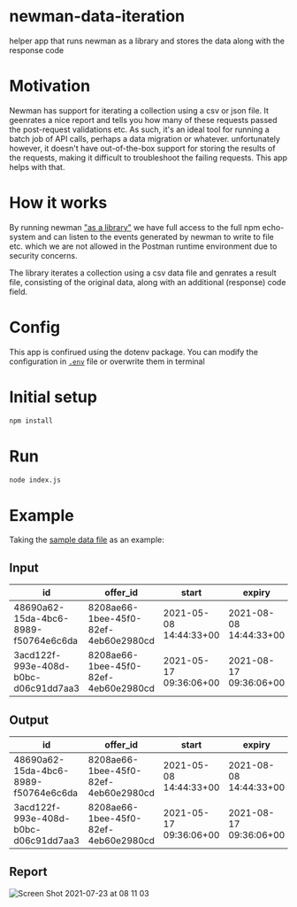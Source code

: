 # newman-data-iteration
helper app that runs newman as a library and stores the data along with the response code

# Motivation

Newman has support for iterating a collection using a csv or json file. It geenrates a nice report and tells you how many of these requests passed the post-request validations etc. As such, it's an ideal tool for running a batch job of API calls, perhaps a data migration or whatever. unfortunately however, it doesn't have out-of-the-box support for storing the results of the requests, making it difficult to troubleshoot the failing requests. This app helps with that.

# How it works

By running newman ["as a library"](https://github.com/postmanlabs/newman#using-newman-as-a-library) we have full access to the full npm echo-system and can listen to the events generated by newman to write to file etc. which we are not allowed in the Postman runtime environment due to security concerns.

The library iterates a collection using a csv data file and genrates a result file, consisting of the original data, along with an additional (response) code field.

# Config

This app is confirued using the dotenv package. You can modify the configuration in [`.env`](./.env) file  or overwrite them in terminal

# Initial setup

```bash
npm install
```

# Run

```bash
node index.js
``` 

# Example

Taking the [sample data file](data.csv) as an example:

## Input

| id |offer_id|start|expiry|redeemedat|  |
|--|--|--|--|--|--|
|48690a62-15da-4bc6-8989-f50764e6c6da|8208ae66-1bee-45f0-82ef-4eb60e2980cd|2021-05-08 14:44:33+00|2021-08-08 14:44:33+00|2021-05-07 16:29:07.390578+00| |
|3acd122f-993e-408d-b0bc-d06c91dd7aa3|8208ae66-1bee-45f0-82ef-4eb60e2980cd|2021-05-17 09:36:06+00|2021-08-17 09:36:06+00|2021-05-10 09:36:28.670383+00| |

## Output

| id |offer_id|start|expiry|redeemedat|code|
|--|--|--|--|--|--|
|48690a62-15da-4bc6-8989-f50764e6c6da|8208ae66-1bee-45f0-82ef-4eb60e2980cd|2021-05-08 14:44:33+00|2021-08-08 14:44:33+00|2021-05-07 16:29:07.390578+00|200|
|3acd122f-993e-408d-b0bc-d06c91dd7aa3|8208ae66-1bee-45f0-82ef-4eb60e2980cd|2021-05-17 09:36:06+00|2021-08-17 09:36:06+00|2021-05-10 09:36:28.670383+00|200|

## Report

![Screen Shot 2021-07-23 at 08 11 03](https://user-images.githubusercontent.com/13497500/126748545-d12fa028-8426-4370-9a1d-2c859ff0976c.png)
